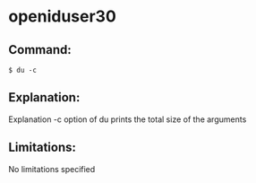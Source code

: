 # openiduser30

## Command:
```
$ du -c
```

## Explanation:
Explanation
-c option of du prints the total size of the arguments

## Limitations:
No limitations specified

